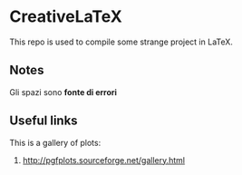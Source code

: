 # CreativeLaTeX

This repo is used to compile some strange project in LaTeX.

## Notes

Gli spazi sono __fonte di errori__ 

## Useful links

This is a gallery of plots:
1. http://pgfplots.sourceforge.net/gallery.html